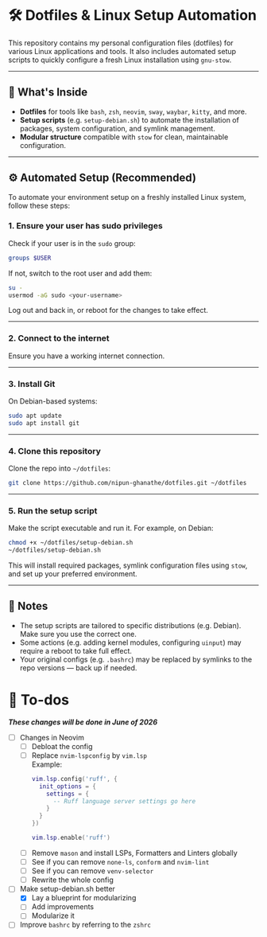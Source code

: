 # 🛠️ Dotfiles & Linux Setup Automation

This repository contains my personal configuration files (dotfiles) for various Linux applications and tools. It also includes automated setup scripts to quickly configure a fresh Linux installation using `gnu-stow`.

---

## 📁 What's Inside

* **Dotfiles** for tools like `bash`, `zsh`, `neovim`, `sway`, `waybar`, `kitty`, and more.
* **Setup scripts** (e.g. `setup-debian.sh`) to automate the installation of packages, system configuration, and symlink management.
* **Modular structure** compatible with `stow` for clean, maintainable configuration.

---

## ⚙️ Automated Setup (Recommended)

To automate your environment setup on a freshly installed Linux system, follow these steps:

### 1. Ensure your user has sudo privileges

Check if your user is in the `sudo` group:

```bash
groups $USER
```

If not, switch to the root user and add them:

```bash
su -
usermod -aG sudo <your-username>
```

Log out and back in, or reboot for the changes to take effect.

---

### 2. Connect to the internet

Ensure you have a working internet connection.

---

### 3. Install Git

On Debian-based systems:

```bash
sudo apt update
sudo apt install git
```

---

### 4. Clone this repository

Clone the repo into `~/dotfiles`:

```bash
git clone https://github.com/nipun-ghanathe/dotfiles.git ~/dotfiles
```

---

### 5. Run the setup script

Make the script executable and run it. For example, on Debian:

```bash
chmod +x ~/dotfiles/setup-debian.sh
~/dotfiles/setup-debian.sh
```

This will install required packages, symlink configuration files using `stow`, and set up your preferred environment.

---

## 🧰 Notes

* The setup scripts are tailored to specific distributions (e.g. Debian). Make sure you use the correct one.
* Some actions (e.g. adding kernel modules, configuring `uinput`) may require a reboot to take full effect.
* Your original configs (e.g. `.bashrc`) may be replaced by symlinks to the repo versions — back up if needed.


# 📝 To-dos
***These changes will be done in June of 2026***

- [ ] Changes in Neovim
    - [ ] Debloat the config
    - [ ] Replace `nvim-lspconfig` by `vim.lsp`  
      Example:
      ```lua
      vim.lsp.config('ruff', {
        init_options = {
          settings = {
            -- Ruff language server settings go here
          }
        }
      })
      
      vim.lsp.enable('ruff')
      ```
    - [ ] Remove `mason` and install LSPs, Formatters and Linters
      globally
    - [ ] See if you can remove `none-ls`, `conform` and `nvim-lint`
    - [ ] See if you can remove `venv-selector`
    - [ ] Rewrite the whole config
- [ ] Make setup-debian.sh better
  - [x] Lay a blueprint for modularizing
  - [ ] Add improvements
  - [ ] Modularize it
- [ ] Improve `bashrc` by referring to the `zshrc`
